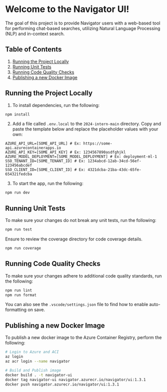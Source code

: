 # Welcome to the Navigator UI!

The goal of this project is to provide Navigator users with a web-based tool for performing chat-based searches, utilizing Natural Language Processing (NLP) and in-context search.

## Table of Contents

1. [Running the Project Locally](#running-the-project-locally)
2. [Running Unit Tests](#running-unit-tests)
3. [Running Code Quality Checks](#running-code-quality-checks)
4. [Publishing a new Docker Image](#publishing-a-new-docker-image)

## Running the Project Locally

1. To install dependencies, run the following:

```sh
npm install
```

2. Add a file called `.env.local` to the `2024-intern-main` directory. Copy and paste the template below and replace the placeholder values with your own:

```.env
AZURE_API_URL=[SOME_API_URL] # Ex: https://some-api.azurecontainerapps.io
AZURE_API_KEY=[SOME_API_KEY] # Ex: 1234567890asdfghjkl
AZURE_MODEL_DEPLOYMENT=[SOME_MODEL_DEPLOYMENT] # Ex: deployment-ml-1
SSO_TENANT_ID=[SOME_TENANT_ID] # Ex: 1234abcd-12ab-34cd-56ef-123456abcdef
SSO_CLIENT_ID=[SOME_CLIENT_ID] # Ex: 4321dcba-21ba-43dc-65fe-654321fedcba
```

3. To start the app, run the following:

```sh
npm run dev
```

## Running Unit Tests

To make sure your changes do not break any unit tests, run the following:

```sh
npm run test
```

Ensure to review the coverage directory for code coverage details.

```sh
npm run coverage
```

## Running Code Quality Checks

To make sure your changes adhere to additional code quality standards, run the following:

```sh
npm run lint
npm run format
```

You can also see the `.vscode/settings.json` file to find how to enable auto-formatting on save.

## Publishing a new Docker Image

To publish a new docker image to the Azure Container Registry, perform the following:

```sh
# Login to Azure and ACI
az login
az acr login --name navigator

# Build and Publish image
docker build . -t navigator-ui
docker tag navigator-ui navigator.azurecr.io/navigator/ui:1.3.1
docker push navigator.azurecr.io/navigator/ui:1.3.1
```
